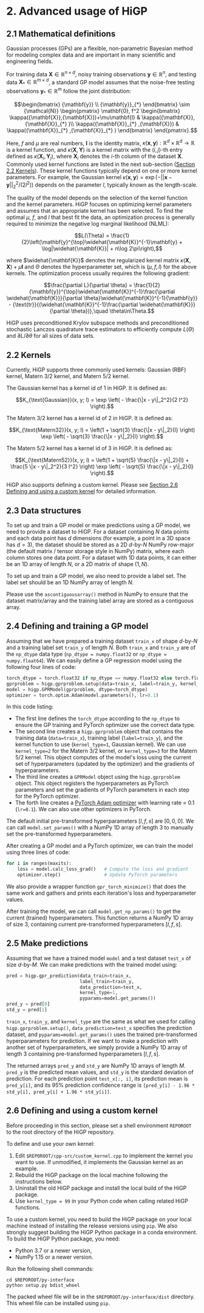 # 2. Advanced usage of HiGP

## 2.1 Mathematical definitions

Gaussian processes (GPs) are a flexible, non-parametric Bayesian method for modeling complex data and are important in many scientific and engineering fields.

For training data ${\mathbf{X}} \in {\mathbb{R}}^{n \times d}$, noisy training observations ${\mathbf{y}} \in {\mathbb{R}}^{n}$, and testing data ${\mathbf{X}}_{*} \in {\mathbb{R}}^{m \times d}$, a standard GP model assumes that the noise-free testing observations ${\mathbf{y}}_{*}  \in {\mathbb{R}}^{m}$ follow the joint distribution:

```math
\begin{bmatrix}
    {\mathbf{y}} \\
    {\mathbf{y}}_{*} 
\end{bmatrix}
\sim
{\mathcal{N}} 
\begin{pmatrix}
    \mathbf{0},
    f^2
    \begin{bmatrix}
        \kappa({\mathbf{X}},{\mathbf{X}})+\mu\mathbf{I} & \kappa({\mathbf{X}},{\mathbf{X}}_{*} )\\ \kappa({\mathbf{X}}_{*} ,{\mathbf{X}}) & \kappa({\mathbf{X}}_{*} ,{\mathbf{X}}_{*} )
    \end{bmatrix}
\end{pmatrix}.
```

Here, $f$ and $\mu$ are real numbers, $\mathbf{I}$ is the identity matrix, $\kappa({\mathbf{x}},{\mathbf{y}}): {\mathbb{R}}^d \times {\mathbb{R}}^d \rightarrow {\mathbb{R}}$ is a kernel function, and $\kappa({\mathbf{X}},\mathbf{Y})$ is a kernel matrix with the $(i,j)$-th entry defined as $\kappa({\mathbf{X}}_i,\mathbf{Y}_j)$, where ${\mathbf{X}}_i$ denotes the $i$-th column of the dataset ${\mathbf{X}}$. Commonly used kernel functions are listed in the next sub-section ([Section 2.2 Kernels](https://github.com/huanghua1994/HiGP/blob/main/docs/2-Advanced-usage-of-HiGP.md#22-kernels)). These kernel functions typically depend on one or more kernel parameters. For example, the Gaussian kernel $\kappa({\mathbf{x}},{\mathbf{y}}) = \exp(-||{\mathbf{x}}-{\mathbf{y}}||_2^2 / (2l^2))$ depends on the parameter $l$, typically known as the length-scale.

The quality of the model depends on the selection of the kernel function and the kernel parameters. HiGP focuses on optimizing kernel parameters and assumes that an appropriate kernel has been selected. To find the optimal $\mu$, $f$, and $l$ that best fit the data, an optimization process is generally required to minimize the negative log marginal likelihood (NLML):

```math
L(\Theta) = \frac{1}{2}\left(\mathbf{y}^{\top}\widehat{\mathbf{K}}^{-1}\mathbf{y} + \log|\widehat{\mathbf{K}}| + n\log 2\pi\right),
```

where $\widehat{\mathbf{K}}$ denotes the regularized kernel matrix $\kappa({\mathbf{X}},{\mathbf{X}})+\mu\mathbf{I}$ and $\Theta$ denotes the hyperparameter set, which is $(\mu,f,l)$ for the above kernels. The optimization process usually requires the following gradient:

```math
\frac{\partial L}{\partial \theta} =
\frac{1}{2}{\mathbf{y}}^{\top}\widehat{\mathbf{K}}^{-1}\frac{\partial \widehat{\mathbf{K}}}{\partial \theta}\widehat{\mathbf{K}}^{-1}{\mathbf{y}} -
{\text{tr}}{(\widehat{\mathbf{K}}^{-1}\frac{\partial \widehat{\mathbf{K}}}{\partial \theta})},\quad \theta\in\Theta.
```

HiGP uses preconditioned Krylov subspace methods and preconditioned stochastic Lanczos quadrature trace estimators to efficiently compute $L(\Theta)$ and $\partial L / \partial \theta$ for all sizes of data sets.

## 2.2 Kernels

Currently, HiGP supports three commonly used kernels: Gaussian (RBF) kernel, Matern 3/2 kernel, and Matern 5/2 kernel.

The Gaussian kernel has a kernel id of 1 in HiGP. It is defined as:

```math
K_{\text{Gaussian}}(x, y; l) = \exp \left( - \frac{\|x - y\|_2^2}{2 l^2} \right).
```

The Matern 3/2 kernel has a kernel id of 2 in HiGP. It is defined as:

```math
K_{\text{Matern32}}(x, y; l) = \left(1 + \sqrt{3} \frac{\|x - y\|_2}{l} \right) \exp \left( - \sqrt{3} \frac{\|x - y\|_2}{l} \right).
```

The Matern 5/2 kernel has a kernel id of 3 in HiGP. It is defined as:

```math
K_{\text{Matern52}}(x, y; l) = \left(1 + \sqrt{5} \frac{\|x - y\|_2}{l} + \frac{5 \|x - y\|_2^2}{3 l^2} \right) \exp \left( - \sqrt{5} \frac{\|x - y\|_2}{l} \right).
```

HiGP also supports defining a custom kernel. Please see [Section 2.6 Defining and using a custom kernel](https://github.com/huanghua1994/HiGP/blob/main/docs/2-Advanced-usage-of-HiGP.md#26-defining-and-using-a-custom-kernel) for detailed information.

## 2.3 Data structures

To set up and train a GP model or make predictions using a GP model, we need to provide a dataset to HiGP. For a dataset containing $N$ data points and each data point has $d$ dimensions (for example, a point in a 3D space has $d=3$), the dataset should be stored as a 2D $d$-by-$N$ NumPy row-major (the default matrix / tensor storage style in NumPy) matrix, where each column stores one data point. For a dataset with 1D data points, it can either be an 1D array of length $N$, or a 2D matrix of shape $(1, N)$.

To set up and train a GP model, we also need to provide a label set. The label set should be an 1D NumPy array of length $N$.

Please use the `ascontiguousarray()` method in NumPy to ensure that the dataset matrix/array and the training label array are stored as a contiguous array.

## 2.4 Defining and training a GP model

Assuming that we have prepared a training dataset `train_x` of shape $d$-by-$N$ and a training label set `train_y` of length $N$. Both `train_x` and `train_y` are of the `np_dtype` data type (`np_dtype = numpy.float32` or `np_dtype = numpy.float64`). We can easily define a GP regression model using the following four lines of code:

```python
torch_dtype = torch.float32 if np_dtype == numpy.float32 else torch.float64
gprproblem = higp.gprproblem.setup(data=train_x, label=train_y, kernel_type=1)
model = higp.GPRModel(gprproblem, dtype=torch_dtype)
optimizer = torch.optim.Adam(model.parameters(), lr=0.1)
```

In this code listing:

* The first line defines the `torch_dtype` according to the `np_dtype` to ensure the GP training and PyTorch optimizer use the correct data type.
* The second line creates a `higp.gprproblem` object that contains the training data (`data=train_x`), training label (`label=train_y`), and the kernel function to use (`kernel_type=1`, Gaussian kernel). We can use `kernel_type=2` for the Matern 3/2 kernel, or `kernel_type=3` for the Matern 5/2 kernel. This object computes of the model's loss using the current set of hyperparameters (updated by the optimizer) and the gradients of hyperparameters.
* The third line creates a `GPRModel` object using the `higp.gprproblem` object. This object registers the hyperparameters as PyTorch parameters and set the gradients of PyTorch parameters in each step for the PyTorch optimizer.
* The forth line creates a [PyTorch Adam optimizer](https://pytorch.org/docs/stable/generated/torch.optim.Adam.html) with learning rate = 0.1 (`lr=0.1`). We can also use other optimizers in PyTorch.

The default initial pre-transformed hyperparameters $[l, f, s]$ are $[0, 0, 0]$. We can call `model.set_params()` with a NumPy 1D array of length 3 to manually set the pre-transformed hyperparameters.

After creating a GP model and a PyTorch optimizer, we can train the model using three lines of code:

```python
for i in ranges(maxits):
    loss = model.calc_loss_grad()   # Compute the loss and gradient
    optimizer.step()                # Update PyTorch parameters
```

We also provide a wrapper function `gpr_torch_minimize()` that does the same work and gathers and prints each iteration's loss and hyperparameter values.

After training the model, we can call `model.get_np_params()` to get the current (trained) hyperparameters. This function returns a NumPy 1D array of size 3, containing current pre-transformed  hyperparameters $[l, f, s]$.

## 2.5 Make predictions

Assuming that we have a trained model `model` and a test dataset `test_x` of size $d$-by-$M$. We can make predictions with the trained model using:

```python
pred = higp.gpr_prediction(data_train=train_x, 
                           label_train=train_y, 
                           data_prediction=test_x, 
                           kernel_type=1, 
                           pyparams=model.get_params())
pred_y = pred[0]
std_y = pred[1]
```

`train_x`, `train_y`, and `kernel_type` are the same as what we used for calling `higp.gprproblem.setup()`, `data_prediction=test_x` specifies the prediction dataset, and `pyparams=model.get_params()` uses the trained pre-transformed hyperparameters for prediction. If we want to make a prediction with another set of hyperparameters, we simply provide a NumPy 1D array of length 3 containing pre-transformed hyperparameters $[l, f, s]$.

The returned arrays `pred_y` and `std_y` are NumPy 1D arrays of length $M$. `pred_y` is the predicted mean values, and `std_y` is the standard deviation of prediction. For each prediction point `test_x[:, i]`, its prediction mean is `pred_y[i]`, and its 95\% prediction confidence range is `[pred_y[i] - 1.96 * std_y[i], pred_y[i] + 1.96 * std_y[i]]`.

## 2.6 Defining and using a custom kernel
 
Before proceeding in this section, please set a shell environment `REPOROOT` to the root directory of the HiGP repository.

To define and use your own kernel:

1. Edit `$REPOROOT/cpp-src/custom_kernel.cpp` to implement the kernel you want to use. If unmodified, it implements the Gaussian kernel as an example.
2. Rebuild the HiGP package on the local machine following the instructions below.
3. Uninstall the old HiGP package and install the local build of the HiGP package.
4. Use `kernel_type = 99` in your Python code when calling related HiGP functions.

To use a custom kernel, you need to build the HiGP package on your local machine instead of installing the release versions using `pip`. We also strongly suggest building the HiGP Python package in a conda environment. To build the HiGP Python package, you need:

* Python 3.7 or a newer version,
* NumPy 1.15 or a newer version.

Run the following shell commands:

```shell
cd $REPOROOT/py-interface
python setup.py bdist_wheel
```

The packed wheel file will be in the `$REPOROOT/py-interface/dist` directory. This wheel file can be installed using `pip`.
